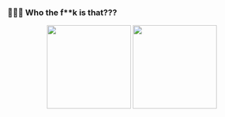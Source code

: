 ### 🚀🚀🚀 Who the f**k is that???

<p align="center">
  <img height="170" src="https://github-readme-stats.vercel.app/api?username=Moriarty178&count_private=true&theme=radical&custom_title=Stats" />
  <img height="170" src="https://github-readme-stats.vercel.app/api/top-langs/?username=Moriarty178&layout=compact&theme=radical&custom_title=Languages" />  
</p>

